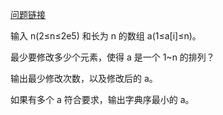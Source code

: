 [问题链接](https://codeforces.com/problemset/problem/864/D)



输入 n(2≤n≤2e5) 和长为 n 的数组 a(1≤a[i]≤n)。

最少要修改多少个元素，使得 a 是一个 1~n 的排列？

输出最少修改次数，以及修改后的 a。

如果有多个 a 符合要求，输出字典序最小的 a。